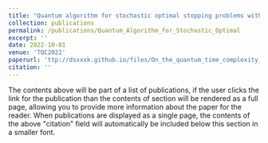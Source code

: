 ```yaml
---
title: "Quantum algorithm for stochastic optimal stopping problems with applications in finance"
collection: publications
permalink: /publications/Quantum_Algorithm_for_Stochastic_Optimal
excerpt: ''
date: 2022-10-01
venue: 'TQC2022'
paperurl: 'ttp://dsxxxk.github.io/files/On_the_quantum_time_complexity_of_divide_and_conquer.pdf'
citation: ''
---
```


The contents above will be part of a list of publications, if the user clicks the link for the publication than the contents of section will be rendered as a full page, allowing you to provide more information about the paper for the reader. When publications are displayed as a single page, the contents of the above "citation" field will automatically be included below this section in a smaller font.
